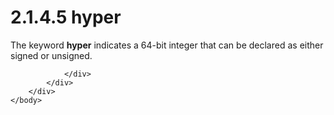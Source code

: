 <html dir="LTR" xmlns:mshelp="http://msdn.microsoft.com/mshelp" xmlns:ddue="http://ddue.schemas.microsoft.com/authoring/2003/5" xmlns:xlink="http://www.w3.org/1999/xlink" xmlns:tool="http://www.microsoft.com/tooltip">
    <head>
        <meta http-equiv="Content-Type" content="text/html; CHARSET=utf-8"></meta>
        <meta name="save" content="history"></meta>
        <title>2.1.4.5 hyper</title>
        <xml>
            <mshelp:toctitle title="2.1.4.5 hyper"></mshelp:toctitle>
            <mshelp:rltitle title="[MS-DTYP]: hyper"></mshelp:rltitle>
            <mshelp:keyword index="A" term="f55195f1-b34d-4639-adc2-8f5234b15c0d"></mshelp:keyword>
            <mshelp:attr name="DCSext.ContentType" value="open specification"></mshelp:attr>
            <mshelp:attr name="AssetID" value="f55195f1-b34d-4639-adc2-8f5234b15c0d"></mshelp:attr>
            <mshelp:attr name="TopicType" value="kbRef"></mshelp:attr>
            <mshelp:attr name="DCSext.Title" value="[MS-DTYP]: hyper" />
        </xml>
    </head>
    <body>
        <div id="header">
            <h1 class="heading">2.1.4.5 hyper</h1>
        </div>
        <div id="mainSection">
            <div id="mainBody">
                <div id="allHistory" class="saveHistory"></div>
                <div id="sectionSection0" class="section" name="collapseableSection">
                    

<p>The keyword <b>hyper</b> indicates a 64-bit integer that can
be declared as either signed or unsigned.</p>


                </div>
            </div>
        </div>
    </body>
</html>